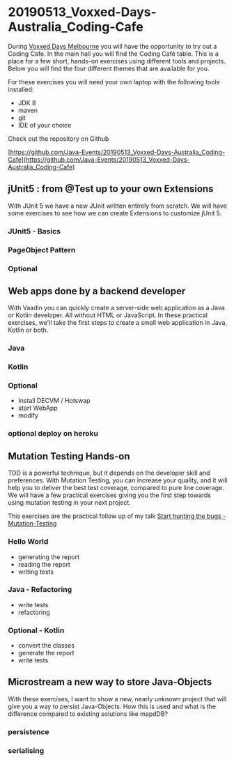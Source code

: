 # 20190513_Voxxed-Days-Australia_Coding-Cafe
During [Voxxed Days Melbourne](https://australia.voxxeddays.com) you will have the opportunity to try out a Coding Cafe. 
In the main hall you will find the Coding Café table. 
This is a place for a few short, hands-on exercises using different tools and projects. 
Below you will find the four different themes that are available for you.

For these exercises you will need your own laptop with the following tools installed:
* JDK 8
* maven
* git
* IDE of your choice

Check out the repository on Github 

[https://github.com/Java-Events/20190513_Voxxed-Days-Australia_Coding-Cafe](https://github.com/Java-Events/20190513_Voxxed-Days-Australia_Coding-Cafe)

## jUnit5 : from @Test up to your own Extensions
With JUnit 5 we have a new JUnit written entirely from scratch. 
We will have some exercises to see how we can create Extensions to customize jUnit 5.

### JUnit5 - Basics

### PageObject Pattern


### Optional




## Web apps done by a backend developer
With Vaadin you can quickly create a server-side web application as a Java or Kotlin developer. 
All without HTML or JavaScript. 
In these practical exercises, we'll take the first steps to create a small web application 
in Java, Kotlin or both.

### Java 


### Kotlin


### Optional
* Install DECVM / Hotswap
* start WebApp
* modify

### optional deploy on heroku




## Mutation Testing Hands-on
TDD is a powerful technique, but it depends on the developer skill and preferences. 
With Mutation Testing, you can increase your quality, and it will help you to deliver the best test coverage, compared to pure line coverage. 
We will have a few practical exercises giving you the first step towards using mutation testing in your next project.

This exercises are the practical follow up of my talk 
[Start hunting the bugs - Mutation-Testing](https://vxdmelbourne2019.confinabox.com/talk/UWE-9156/Start_hunting_the_bugs_.._Mutation_Testing)

### Hello World
* generating the report
* reading the report
* writing tests

### Java - Refactoring
* write tests
* refactoring

### Optional - Kotlin
* convert the classes
* generate the report
* write tests


## Microstream a new way to store Java-Objects
With these exercises, I want to show a new, nearly unknown project that will give you a way to persist Java-Objects. 
How this is used and what is the difference compared to existing solutions like mapdDB?

### persistence

### serialising

 